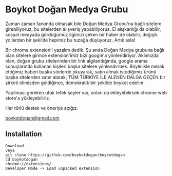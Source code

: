 
Boykot Doğan Medya Grubu
=======

Zaman zaman farkında olmasak bile Doğan Medya Grubu'na bağlı sitelere girebiliyoruz, bu sitelerden alışveriş yapabiliyoruz. El alışkanlığı da olabilir, sosyal medyada gördüğümüz ilgimizi çeken bir haber de olabilir, değişik yollardan bir şekilde hepimiz bu tuzağa düşüyoruz. Artık asla!

Bir chrome extension'i yazalım dedik. Şu anda Doğan Medya grubuna bağlı olan sitelere girince extension'imiz bizi google'a yönlendiriyor. Aklımızda olan, doğan grubu sitelerinden bir link algılandığında, google arama sonuçlarında kullanan kişileri başka sitelere yönlendirmek. Böylelikle merak ettiğimiz haberi başka sitelerde okuyarak, satın almak istediğimiz ürünü başka sitelerden satın alarak, TÜM TÜRKİYE İLE ALENEN DALGA GEÇEN bir şirketi elimizden geldiğince, demokratik bir şekilde boykot edelim.

Yapılması gereken ufak tefek şeyler var, onları da ekleyebilirsek chrome web store'a yükleyebiliriz.

Her türlü destek ve öneriye açığız.

boykotdogan@gmail.com

Installation
------------
	Download 
	veya
    git clone https://github.com/boykotdogan/boykotdogan
    cd boykotdogan
    chrome://extensions/
    Developer Mode -> Load unpacked extension 
